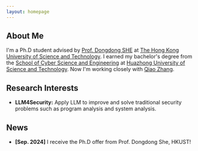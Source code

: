 ```yaml
---
layout: homepage
---
```


## About Me

I'm a Ph.D student advised by [Prof. Dongdong SHE](https://cse.hkust.edu.hk/~dongdong/) at [The Hong Kong University of Science and Technology](https://hkust.edu.hk). I earned my bachelor's degree from the [School of Cyber Science and Engineering](https://cse.hust.edu.cn/) at [Huazhong University of Science and Technology](https://hust.edu.cn). Now I'm working closely with [Qiao Zhang](https://jok1nq.github.io/).

## Research Interests

- **LLM4Security:** Apply LLM to improve and solve traditional security problems such as program analysis and system analysis.

## News

- **[Sep. 2024]** I receive the Ph.D offer from Prof. Dongdong She, HKUST!
